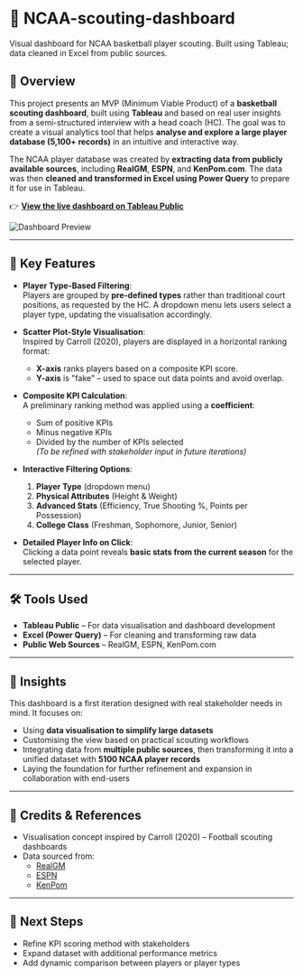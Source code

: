 # 🏀 NCAA-scouting-dashboard
Visual dashboard for NCAA basketball player scouting. Built using Tableau; data cleaned in Excel from public sources.

## 📌 Overview

This project presents an MVP (Minimum Viable Product) of a **basketball scouting dashboard**, built using **Tableau** and based on real user insights from a semi-structured interview with a head coach (HC). The goal was to create a visual analytics tool that helps **analyse and explore a large player database (5,100+ records)** in an intuitive and interactive way.

The NCAA player database was created by **extracting data from publicly available sources**, including **RealGM**, **ESPN**, and **KenPom.com**. The data was then **cleaned and transformed in Excel using Power Query** to prepare it for use in Tableau.

👉 **[View the live dashboard on Tableau Public](https://public.tableau.com/app/profile/alessandro.mezzone/viz/2024NCAAScoutingProject_V2_9p_e_r/Dashboard2#1)**  

![Dashboard Preview](https://github.com/user-attachments/assets/af03ac6e-e534-4fb3-827e-bbb6354ae63b)

---

## 🎯 Key Features

- **Player Type-Based Filtering**:  
  Players are grouped by **pre-defined types** rather than traditional court positions, as requested by the HC. A dropdown menu lets users select a player type, updating the visualisation accordingly.

- **Scatter Plot-Style Visualisation**:  
  Inspired by Carroll (2020), players are displayed in a horizontal ranking format:
  - **X-axis** ranks players based on a composite KPI score.
  - **Y-axis** is "fake" – used to space out data points and avoid overlap.

- **Composite KPI Calculation**:  
  A preliminary ranking method was applied using a **coefficient**:
  - Sum of positive KPIs
  - Minus negative KPIs
  - Divided by the number of KPIs selected  
  *(To be refined with stakeholder input in future iterations)*

- **Interactive Filtering Options**:
  1. **Player Type** (dropdown menu)
  2. **Physical Attributes** (Height & Weight)
  3. **Advanced Stats** (Efficiency, True Shooting %, Points per Possession)
  4. **College Class** (Freshman, Sophomore, Junior, Senior)

- **Detailed Player Info on Click**:  
  Clicking a data point reveals **basic stats from the current season** for the selected player.

---

## 🛠️ Tools Used

- **Tableau Public** – For data visualisation and dashboard development
- **Excel (Power Query)** – For cleaning and transforming raw data
- **Public Web Sources** – RealGM, ESPN, KenPom.com

---

## 🧠 Insights

This dashboard is a first iteration designed with real stakeholder needs in mind. It focuses on:
- Using **data visualisation to simplify large datasets**
- Customising the view based on practical scouting workflows
- Integrating data from **multiple public sources**, then transforming it into a unified dataset with **5100 NCAA player records**
- Laying the foundation for further refinement and expansion in collaboration with end-users

---

## 📎 Credits & References

- Visualisation concept inspired by Carroll (2020) – Football scouting dashboards
- Data sourced from:  
  - [RealGM](https://www.realgm.com/)  
  - [ESPN](https://www.espn.com/)  
  - [KenPom](https://kenpom.com/)

---

## 🚀 Next Steps

- Refine KPI scoring method with stakeholders
- Expand dataset with additional performance metrics
- Add dynamic comparison between players or player types
